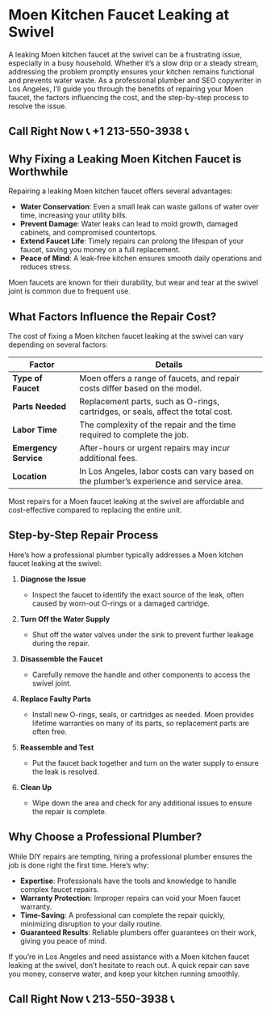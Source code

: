 # Moen Kitchen Faucet Leaking at Swivel

A leaking Moen kitchen faucet at the swivel can be a frustrating issue, especially in a busy household. Whether it’s a slow drip or a steady stream, addressing the problem promptly ensures your kitchen remains functional and prevents water waste. As a professional plumber and SEO copywriter in Los Angeles, I’ll guide you through the benefits of repairing your Moen faucet, the factors influencing the cost, and the step-by-step process to resolve the issue.

## Call Right Now 📞 +1 213-550-3938 📞

## Why Fixing a Leaking Moen Kitchen Faucet is Worthwhile  

Repairing a leaking Moen kitchen faucet offers several advantages:  

- **Water Conservation**: Even a small leak can waste gallons of water over time, increasing your utility bills.  
- **Prevent Damage**: Water leaks can lead to mold growth, damaged cabinets, and compromised countertops.  
- **Extend Faucet Life**: Timely repairs can prolong the lifespan of your faucet, saving you money on a full replacement.  
- **Peace of Mind**: A leak-free kitchen ensures smooth daily operations and reduces stress.  

Moen faucets are known for their durability, but wear and tear at the swivel joint is common due to frequent use.  

## What Factors Influence the Repair Cost?  

The cost of fixing a Moen kitchen faucet leaking at the swivel can vary depending on several factors:  

| **Factor**               | **Details**                                                                 |
|---------------------------|-----------------------------------------------------------------------------|
| **Type of Faucet**        | Moen offers a range of faucets, and repair costs differ based on the model. |
| **Parts Needed**          | Replacement parts, such as O-rings, cartridges, or seals, affect the total cost. |
| **Labor Time**            | The complexity of the repair and the time required to complete the job.     |
| **Emergency Service**     | After-hours or urgent repairs may incur additional fees.                    |
| **Location**              | In Los Angeles, labor costs can vary based on the plumber’s experience and service area. |

Most repairs for a Moen faucet leaking at the swivel are affordable and cost-effective compared to replacing the entire unit.  

## Step-by-Step Repair Process  

Here’s how a professional plumber typically addresses a Moen kitchen faucet leaking at the swivel:  

1. **Diagnose the Issue**  
   - Inspect the faucet to identify the exact source of the leak, often caused by worn-out O-rings or a damaged cartridge.  

2. **Turn Off the Water Supply**  
   - Shut off the water valves under the sink to prevent further leakage during the repair.  

3. **Disassemble the Faucet**  
   - Carefully remove the handle and other components to access the swivel joint.  

4. **Replace Faulty Parts**  
   - Install new O-rings, seals, or cartridges as needed. Moen provides lifetime warranties on many of its parts, so replacement parts are often free.  

5. **Reassemble and Test**  
   - Put the faucet back together and turn on the water supply to ensure the leak is resolved.  

6. **Clean Up**  
   - Wipe down the area and check for any additional issues to ensure the repair is complete.  

## Why Choose a Professional Plumber?  

While DIY repairs are tempting, hiring a professional plumber ensures the job is done right the first time. Here’s why:  

- **Expertise**: Professionals have the tools and knowledge to handle complex faucet repairs.  
- **Warranty Protection**: Improper repairs can void your Moen faucet warranty.  
- **Time-Saving**: A professional can complete the repair quickly, minimizing disruption to your daily routine.  
- **Guaranteed Results**: Reliable plumbers offer guarantees on their work, giving you peace of mind.  

If you’re in Los Angeles and need assistance with a Moen kitchen faucet leaking at the swivel, don’t hesitate to reach out. A quick repair can save you money, conserve water, and keep your kitchen running smoothly.
## Call Right Now 📞 213-550-3938 📞